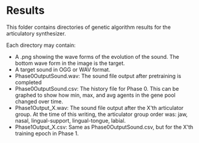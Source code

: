 # Results

This folder contains directories of genetic algorithm results for the articulatory synthesizer.

Each directory may contain:

- A .png showing the wave forms of the evolution of the sound. The bottom wave form in the image is the target.
- A target sound in OGG or WAV format.
- Phase0OutputSound.wav: The sound file output after pretraining is completed
- Phase0OutputSound.csv: The history file for Phase 0. This can be graphed to show how min, max, and avg agents in the
  gene pool changed over time.
- Phase1Output_X.wav: The sound file output after the X'th articulator group. At the time of this writing, the articulator
  group order was: jaw, nasal, lingual-support, lingual-tongue, labial.
- Phase1Output_X.csv: Same as Phase0OutputSound.csv, but for the X'th training epoch in Phase 1.
